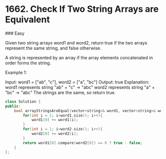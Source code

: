 # 1662. Check If Two String Arrays are Equivalent
### Easy

Given two string arrays word1 and word2, return true if the two arrays represent the same string, and false otherwise.

A string is represented by an array if the array elements concatenated in order forms the string.

Example 1:

Input: word1 = ["ab", "c"], word2 = ["a", "bc"]
Output: true
Explanation:
word1 represents string "ab" + "c" -> "abc"
word2 represents string "a" + "bc" -> "abc"
The strings are the same, so return true.


```c++
class Solution {
public:
    bool arrayStringsAreEqual(vector<string>& word1, vector<string>& word2) {
        for(int i = 1; i<word1.size(); i++){
            word1[0] += word1[i];
        }
        for(int i = 1; i<word2.size(); i++){
            word2[0] += word2[i];
        }
        return word1[0].compare(word2[0]) == 0 ? true : false;
    }
};
```